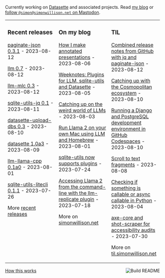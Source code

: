 Currently working on [Datasette](https://datasette.io/) and associated projects. Read [my blog](https://simonwillison.net/) or <a href="https://fedi.simonwillison.net/@simon">follow `@simon@simonwillison.net` on Mastodon</a>.

<table><tr><td valign="top" width="33%">

### Recent releases
<!-- recent_releases starts -->
[paginate-json 0.3.1](https://github.com/simonw/paginate-json/releases/tag/0.3.1) - 2023-08-12

[llm 0.7](https://github.com/simonw/llm/releases/tag/0.7) - 2023-08-12

[llm-mlc 0.3](https://github.com/simonw/llm-mlc/releases/tag/0.3) - 2023-08-12

[sqlite-utils-jq 0.1](https://github.com/simonw/sqlite-utils-jq/releases/tag/0.1) - 2023-08-11

[datasette-upload-dbs 0.3](https://github.com/simonw/datasette-upload-dbs/releases/tag/0.3) - 2023-08-10

[datasette 1.0a3](https://github.com/simonw/datasette/releases/tag/1.0a3) - 2023-08-09

[llm-llama-cpp 0.1a0](https://github.com/simonw/llm-llama-cpp/releases/tag/0.1a0) - 2023-08-01

[sqlite-utils-litecli 0.1.1](https://github.com/simonw/sqlite-utils-litecli/releases/tag/0.1.1) - 2023-07-26
<!-- recent_releases ends -->
More [recent releases](https://github.com/simonw/simonw/blob/main/releases.md)
</td><td valign="top" width="34%">

### On my blog
<!-- blog starts -->
[How I make annotated presentations](http://simonwillison.net/2023/Aug/6/annotated-presentations/) - 2023-08-06

[Weeknotes: Plugins for LLM, sqlite-utils and Datasette](http://simonwillison.net/2023/Aug/5/weeknotes-plugins/) - 2023-08-05

[Catching up on the weird world of LLMs](http://simonwillison.net/2023/Aug/3/weird-world-of-llms/) - 2023-08-03

[Run Llama 2 on your own Mac using LLM and Homebrew](http://simonwillison.net/2023/Aug/1/llama-2-mac/) - 2023-08-01

[sqlite-utils now supports plugins](http://simonwillison.net/2023/Jul/24/sqlite-utils-plugins/) - 2023-07-24

[Accessing Llama 2 from the command-line with the llm-replicate plugin](http://simonwillison.net/2023/Jul/18/accessing-llama-2/) - 2023-07-18
<!-- blog ends -->
More on [simonwillison.net](https://simonwillison.net/)
</td><td valign="top" width="33%">

### TIL
<!-- tils starts -->
[Combined release notes from GitHub with jq and paginate-json](https://til.simonwillison.net/jq/combined-github-release-notes) - 2023-08-12

[Catching up with the Cosmopolitan ecosystem](https://til.simonwillison.net/cosmopolitan/ecosystem) - 2023-08-10

[Running a Django and PostgreSQL development environment in GitHub Codespaces](https://til.simonwillison.net/github/django-postgresql-codespaces) - 2023-08-10

[Scroll to text fragments](https://til.simonwillison.net/html/scroll-to-text) - 2023-08-08

[Checking if something is callable or async callable in Python](https://til.simonwillison.net/python/callable) - 2023-08-04

[axe-core and shot-scraper for accessibility audits](https://til.simonwillison.net/shot-scraper/axe-core) - 2023-07-30
<!-- tils ends -->
More on [til.simonwillison.net](https://til.simonwillison.net/)
</td></tr></table>

<a href="https://github.com/simonw/simonw/actions"><img src="https://github.com/simonw/simonw/workflows/Build%20README/badge.svg" align="right" alt="Build README"></a> <a href="https://simonwillison.net/2020/Jul/10/self-updating-profile-readme/">How this works</a>
